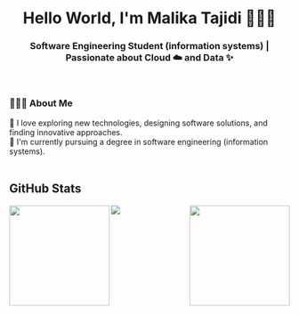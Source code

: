 <h1 align="center">Hello World, I'm Malika Tajidi 👩🏻‍💻</h1>

<h3 align="center">Software Engineering Student (information systems) | Passionate about Cloud ☁️ and Data ✨ </h3>

<br>

<h3 align="left">👩🏻‍💻 About Me</h3>
👾 I love exploring new technologies, designing software solutions, and finding innovative approaches.<br>
🦾 I'm currently pursuing a degree in software engineering (information systems).<br>

<br>

<h2 align="left">GitHub Stats</h2>
<p align="left">
<a href="https://github.com/MalikaTajidi">
  <img height="180em" align="left" " src="https://github-readme-stats-eight-theta.vercel.app/api?username=MalikaTajidi&show_icons=true&theme=dark&include_all_commits=true&count_private=true&title_color=FFFFFF&custom_title=Malika%20Tajidi's%20GitHub%20Stats"/>
  <img height="180em" align="right" src="https://github-readme-stats-eight-theta.vercel.app/api/top-langs/?username=MalikaTajidi&layout=compact&langs_count=8&theme=dark&title_color=FFFFFF&custom_title=Malika%20Tajidi's%20Top%20Languages&card_width=320"/>
</a>
</p>

![](https://hit.yhype.me/github/profile?user_id=158828995)


